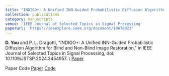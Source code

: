```yaml
---
title: "INDIGO+: A Unified INN-Guided Probabilistic Diffusion Algorithm for Blind and Non-Blind Image Restoration"
collection: publications
category: manuscripts
venue: 'IEEE Journal of Selected Topics in Signal Processing'
paperurl: 'https://ieeexplore.ieee.org/document/10670023'
---
```


**D. You** and P. L. Dragotti, "INDIGO+: A Unified INN-Guided Probabilistic Diffusion Algorithm for Blind and Non-Blind Image Restoration," in IEEE Journal of Selected Topics in Signal Processing, doi: 10.1109/JSTSP.2024.3454957. \\ [Paper](https://ieeexplore.ieee.org/document/10670023) 

Paper
Code
[Paper](https://ieeexplore.ieee.org/document/10670023) 
[Code](https://github.com/dy547/indigo_plus)


